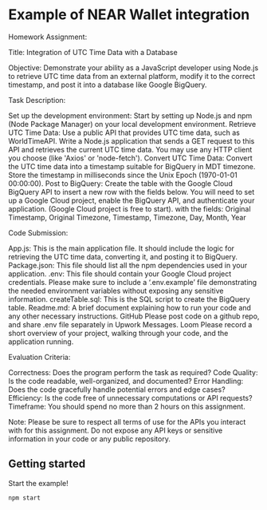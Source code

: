 # Example of NEAR Wallet integration

Homework Assignment:

Title: Integration of UTC Time Data with a Database

Objective: Demonstrate your ability as a JavaScript developer using Node.js to retrieve UTC time data from an external platform, modify it to the correct timestamp, and post it into a database like Google BigQuery.

Task Description:

Set up the development environment: Start by setting up Node.js and npm (Node Package Manager) on your local development environment.
Retrieve UTC Time Data: Use a public API that provides UTC time data, such as WorldTimeAPI. Write a Node.js application that sends a GET request to this API and retrieves the current UTC time data. You may use any HTTP client you choose (like 'Axios' or 'node-fetch').
Convert UTC Time Data: Convert the UTC time data into a timestamp suitable for BigQuery in MDT timezone. Store the timestamp in milliseconds since the Unix Epoch (1970-01-01 00:00:00).
Post to BigQuery: Create the table with the Google Cloud BigQuery API to insert a new row with the fields below. You will need to set up a Google Cloud project, enable the BigQuery API, and authenticate your application. (Google Cloud project is free to start). with the fields:
Original Timestamp,
Original Timezone,
Timestamp,
Timezone,
Day,
Month,
Year

Code Submission:

App.js: This is the main application file. It should include the logic for retrieving the UTC time data, converting it, and posting it to BigQuery.
Package.json: This file should list all the npm dependencies used in your application.
.env: This file should contain your Google Cloud project credentials. Please make sure to include a ‘.env.example’ file demonstrating the needed environment variables without exposing any sensitive information.
createTable.sql: This is the SQL script to create the BigQuery table.
Readme.md: A brief document explaining how to run your code and any other necessary instructions.
GitHub Please post code on a github repo, and share .env file separately in Upwork Messages.
Loom Please record a short overview of your project, walking through your code, and the application running.

Evaluation Criteria:

Correctness: Does the program perform the task as required?
Code Quality: Is the code readable, well-organized, and documented?
Error Handling: Does the code gracefully handle potential errors and edge cases?
Efficiency: Is the code free of unnecessary computations or API requests?
Timeframe: You should spend no more than 2 hours on this assignment.

Note: Please be sure to respect all terms of use for the APIs you interact with for this assignment. Do not expose any API keys or sensitive information in your code or any public repository.

## Getting started

Start the example!

```
npm start
```
